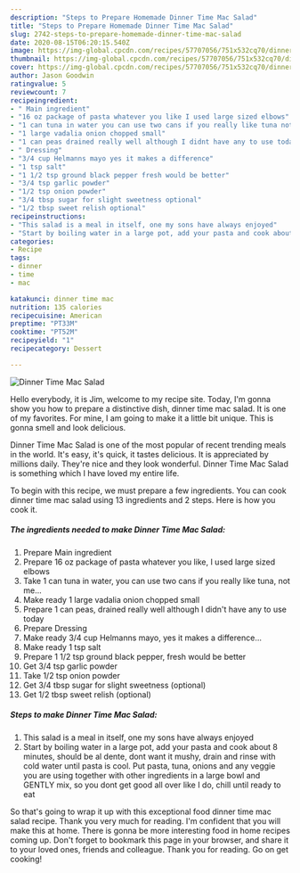 ```yaml
---
description: "Steps to Prepare Homemade Dinner Time Mac Salad"
title: "Steps to Prepare Homemade Dinner Time Mac Salad"
slug: 2742-steps-to-prepare-homemade-dinner-time-mac-salad
date: 2020-08-15T06:20:15.540Z
image: https://img-global.cpcdn.com/recipes/57707056/751x532cq70/dinner-time-mac-salad-recipe-main-photo.jpg
thumbnail: https://img-global.cpcdn.com/recipes/57707056/751x532cq70/dinner-time-mac-salad-recipe-main-photo.jpg
cover: https://img-global.cpcdn.com/recipes/57707056/751x532cq70/dinner-time-mac-salad-recipe-main-photo.jpg
author: Jason Goodwin
ratingvalue: 5
reviewcount: 7
recipeingredient:
- " Main ingredient"
- "16 oz package of pasta whatever you like I used large sized elbows"
- "1 can tuna in water you can use two cans if you really like tuna not me"
- "1 large vadalia onion chopped small"
- "1 can peas drained really well although I didnt have any to use today"
- " Dressing"
- "3/4 cup Helmanns mayo yes it makes a difference"
- "1 tsp salt"
- "1 1/2 tsp ground black pepper fresh would be better"
- "3/4 tsp garlic powder"
- "1/2 tsp onion powder"
- "3/4 tbsp sugar for slight sweetness optional"
- "1/2 tbsp sweet relish optional"
recipeinstructions:
- "This salad is a meal in itself, one my sons have always enjoyed"
- "Start by boiling water in a large pot, add your pasta and cook about 8 minutes, should be al dente, dont want it mushy, drain and rinse with cold water until pasta is cool.  Put pasta, tuna, onions and any veggie you are using together with other ingredients in a large bowl and GENTLY mix, so you dont get good all over like I do, chill until ready to eat"
categories:
- Recipe
tags:
- dinner
- time
- mac

katakunci: dinner time mac 
nutrition: 135 calories
recipecuisine: American
preptime: "PT33M"
cooktime: "PT52M"
recipeyield: "1"
recipecategory: Dessert

---
```



![Dinner Time Mac Salad](https://img-global.cpcdn.com/recipes/57707056/751x532cq70/dinner-time-mac-salad-recipe-main-photo.jpg)

Hello everybody, it is Jim, welcome to my recipe site. Today, I'm gonna show you how to prepare a distinctive dish, dinner time mac salad. It is one of my favorites. For mine, I am going to make it a little bit unique. This is gonna smell and look delicious.



Dinner Time Mac Salad is one of the most popular of recent trending meals in the world. It's easy, it's quick, it tastes delicious. It is appreciated by millions daily. They're nice and they look wonderful. Dinner Time Mac Salad is something which I have loved my entire life.


To begin with this recipe, we must prepare a few ingredients. You can cook dinner time mac salad using 13 ingredients and 2 steps. Here is how you cook it.

<!--inarticleads1-->

##### The ingredients needed to make Dinner Time Mac Salad:

1. Prepare  Main ingredient
1. Prepare 16 oz package of pasta whatever you like, I used large sized elbows
1. Take 1 can tuna in water, you can use two cans if you really like tuna, not me...
1. Make ready 1 large vadalia onion chopped small
1. Prepare 1 can peas, drained really well although I didn&#39;t have any to use today
1. Prepare  Dressing
1. Make ready 3/4 cup Helmanns mayo, yes it makes a difference...
1. Make ready 1 tsp salt
1. Prepare 1 1/2 tsp ground black pepper, fresh would be better
1. Get 3/4 tsp garlic powder
1. Take 1/2 tsp onion powder
1. Get 3/4 tbsp sugar for slight sweetness (optional)
1. Get 1/2 tbsp sweet relish (optional)




<!--inarticleads2-->

##### Steps to make Dinner Time Mac Salad:

1. This salad is a meal in itself, one my sons have always enjoyed
1. Start by boiling water in a large pot, add your pasta and cook about 8 minutes, should be al dente, dont want it mushy, drain and rinse with cold water until pasta is cool.  Put pasta, tuna, onions and any veggie you are using together with other ingredients in a large bowl and GENTLY mix, so you dont get good all over like I do, chill until ready to eat




So that's going to wrap it up with this exceptional food dinner time mac salad recipe. Thank you very much for reading. I'm confident that you will make this at home. There is gonna be more interesting food in home recipes coming up. Don't forget to bookmark this page in your browser, and share it to your loved ones, friends and colleague. Thank you for reading. Go on get cooking!

